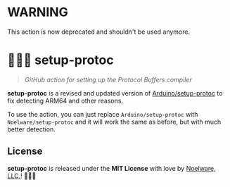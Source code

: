# WARNING
This action is now deprecated and shouldn't be used anymore.

# 🐻‍❄️🔥 setup-protoc

> _GitHub action for setting up the Protocol Buffers compiler_

**setup-protoc** is a revised and updated version of [Arduino/setup-protoc](https://github.com/Arduino/setup-protoc) to fix detecting ARM64 and other reasons.

To use the action, you can just replace `Arduino/setup-protoc` with `Noelware/setup-protoc` and it will work the same as before, but with much better detection.

## License

**setup-protoc** is released under the **MIT License** with love by [Noelware, LLC.](https://noelware.org)! 🐻‍❄️💜
